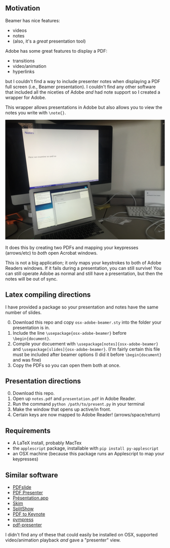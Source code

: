 
## Motivation
Beamer has nice features:

* videos
* notes
* (also, it's a *great* presentation tool)

Adobe has some great features to display a PDF:

* transitions
* video/animation
* hyperlinks

but I couldn't find a way to include presenter notes when displaying a PDF full
screen (i.e., Beamer presentation). I couldn't find any other software that
included all the niceties of Adobe *and* had note support so I created a
wrapper for Adobe.

This wrapper allows presentations in Adobe but also allows you to view the
notes you write with `\note{}`.

![](speaker_view.jpg)

It does this by creating two PDFs and mapping your keypresses (arrows/etc) to
*both* open Acrobat windows.

This is not a big application; it only maps your keystrokes to both of Adobe
Readers windows. If it fails during a presentation, you can still survive! You
can still operate Adobe as normal and still have a presentation, but then the
notes will be out of sync.

## Latex compiling directions
I have provided a package so your presentation and notes have the same number
of slides.

0. Download this repo and copy `osx-adobe-beamer.sty` into the folder your
   presentation is in.
1. Include the line `\usepackage{osx-adobe-beamer}` before `\begin{document}`.
2. Compile your docuement with `\usepackage[notes]{osx-adobe-beamer}` and `\usepackage[slides]{osx-adobe-beamer}`.
(I'm fairly certain this file must be included after beamer options (I did it
   before `\begin{document}` and was fine)
3. Copy the PDFs so you can open them both at once.

## Presentation directions
0. Download this repo.
1. Open up `notes.pdf` and `presentation.pdf` in Adobe Reader.
2. Run the command `python /path/to/present.py` in your terminal
3. Make the window that opens up active/in front.
4. Certain keys are now mapped to Adobe Reader! (arrows/space/return)

## Requirements
* A LaTeX install, probably MacTex
* the `applescript` package, installable with `pip install py-applescript`
* an OSX machine (because this package runs an Applescript to map your
  keypresses)

## Similar software
* [PDFslide](http://sourceforge.net/projects/pdfslide/)
* [PDF Presenter](http://pdfpresenter.sourceforge.net/)
* [Présentation.app](http://iihm.imag.fr/blanch/software/osx-presentation/)
* [Skim](http://tex.stackexchange.com/a/21857/29873)
* [SplitShow](https://github.com/mpflanzer/splitshow)
* [PDF to Keynote](http://www.cs.hmc.edu/~oneill/freesoftware/pdftokeynote.html)
* [pympress](http://pympress.org/)
* [pdf-presenter](https://github.com/thefranke/pdf-presenter)

I didn't find any of these that could easily be installed on OSX, supported
video/animation playback *and* gave a "presenter" view.
